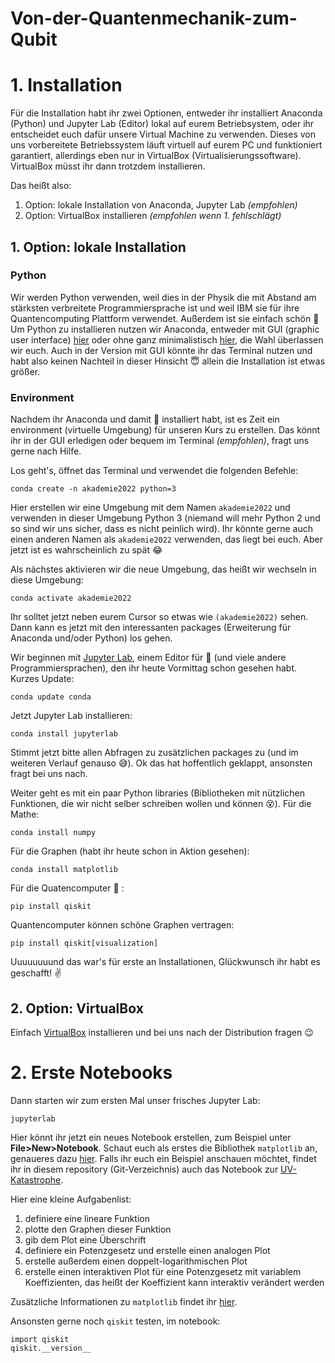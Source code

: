 # Von-der-Quantenmechanik-zum-Qubit


# 1. Installation

Für die Installation habt ihr zwei Optionen, entweder ihr installiert Anaconda (Python) und Jupyter Lab (Editor) lokal auf eurem Betriebsystem, oder ihr entscheidet euch dafür unsere Virtual Machine zu verwenden. Dieses von uns vorbereitete Betriebssystem läuft virtuell auf eurem PC und funktioniert garantiert, allerdings eben nur in VirtualBox (Virtualisierungssoftware). VirtualBox müsst ihr dann trotzdem installieren.

Das heißt also:

1. Option: lokale Installation von Anaconda, Jupyter Lab *(empfohlen)*
2. Option: VirtualBox installieren *(empfohlen wenn 1. fehlschlägt)*

## 1. Option: lokale Installation

### Python

Wir werden Python verwenden, weil dies in der Physik die mit Abstand am stärksten verbreitete Programmiersprache ist und weil IBM sie für ihre Quantencomputing Plattform verwendet. Außerdem ist sie einfach schön :star_struck:
Um Python zu installieren nutzen wir Anaconda, entweder mit GUI (graphic user interface) [hier](https://docs.anaconda.com/anaconda/install/) oder ohne ganz minimalistisch [hier](https://docs.conda.io/en/latest/miniconda.html), die Wahl überlassen wir euch. Auch in der Version mit GUI könnte ihr das Terminal nutzen und habt also keinen Nachteil in dieser Hinsicht :innocent: allein die Installation ist etwas größer.

### Environment

Nachdem ihr Anaconda und damit :snake: installiert habt, ist es Zeit ein environment (virtuelle Umgebung) für unseren Kurs zu erstellen. Das könnt ihr in der GUI erledigen oder bequem im Terminal *(empfohlen)*, fragt uns gerne nach Hilfe.

Los geht's, öffnet das Terminal und verwendet die folgenden Befehle:

`conda create -n akademie2022 python=3`

Hier erstellen wir eine Umgebung mit dem Namen `akademie2022` und verwenden in dieser Umgebung Python 3 (niemand will mehr Python 2 und so sind wir uns sicher, dass es nicht peinlich wird). Ihr könnte gerne auch einen anderen Namen als `akademie2022` verwenden, das liegt bei euch. Aber jetzt ist es wahrscheinlich zu spät :joy:

Als nächstes aktivieren wir die neue Umgebung, das heißt wir wechseln in diese Umgebung:

`conda activate akademie2022`

Ihr solltet jetzt neben eurem Cursor so etwas wie `(akademie2022)` sehen. Dann kann es jetzt mit den interessanten packages (Erweiterung für Anaconda und/oder Python) los gehen.

Wir beginnen mit [Jupyter Lab](https://jupyter.org), einem Editor für :snake: (und viele andere Programmiersprachen), den ihr heute Vormittag schon gesehen habt. Kurzes Update:

`conda update conda`

Jetzt Jupyter Lab installieren:

`conda install jupyterlab`

Stimmt jetzt bitte allen Abfragen zu zusätzlichen packages zu (und im weiteren Verlauf genauso :sweat_smile:). Ok das hat hoffentlich geklappt, ansonsten fragt bei uns nach.

Weiter geht es mit ein paar Python libraries (Bibliotheken mit nützlichen Funktionen, die wir nicht selber schreiben wollen und können :dizzy_face:). Für die Mathe:

`conda install numpy`

Für die Graphen (habt ihr heute schon in Aktion gesehen):

`conda install matplotlib`

Für die Quatencomputer :raised_hands: :

`pip install qiskit`

Quantencomputer können schöne Graphen vertragen:

`pip install qiskit[visualization]`

Uuuuuuuund das war's für erste an Installationen, Glückwunsch ihr habt es geschafft! :v:

## 2. Option: VirtualBox


Einfach [VirtualBox](https://www.virtualbox.org/wiki/Downloads) installieren und bei uns nach der Distribution fragen :wink:

# 2. Erste Notebooks

Dann starten wir zum ersten Mal unser frisches Jupyter Lab:

`jupyterlab`

Hier könnt ihr jetzt ein neues Notebook erstellen, zum Beispiel unter **File>New>Notebook**. Schaut euch als erstes die Bibliothek `matplotlib` an, genaueres dazu [hier](https://matplotlib.org/). Falls ihr euch ein Beispiel anschauen möchtet, findet ihr in diesem repository (Git-Verzeichnis) auch das Notebook zur [UV-Katastrophe](https://github.com/err4re/Von-der-Quantenmechanik-zum-Qubit/blob/main/UV_Katastrophe.ipynb).

Hier eine kleine Aufgabenlist:

1. definiere eine lineare Funktion
2. plotte den Graphen dieser Funktion
3. gib dem Plot eine Überschrift
4. definiere ein Potenzgesetz und erstelle einen analogen Plot
5. erstelle außerdem einen doppelt-logarithmischen Plot
6. erstelle einen interaktiven Plot für eine Potenzgesetz mit variablem Koeffizienten, das heißt der Koeffizient kann interaktiv verändert werden

Zusätzliche Informationen zu `matplotlib` findet ihr [hier](https://matplotlib.org/stable/tutorials/index.html).

Ansonsten gerne noch `qiskit` testen, im notebook:

```
import qiskit
qiskit.__version__
```